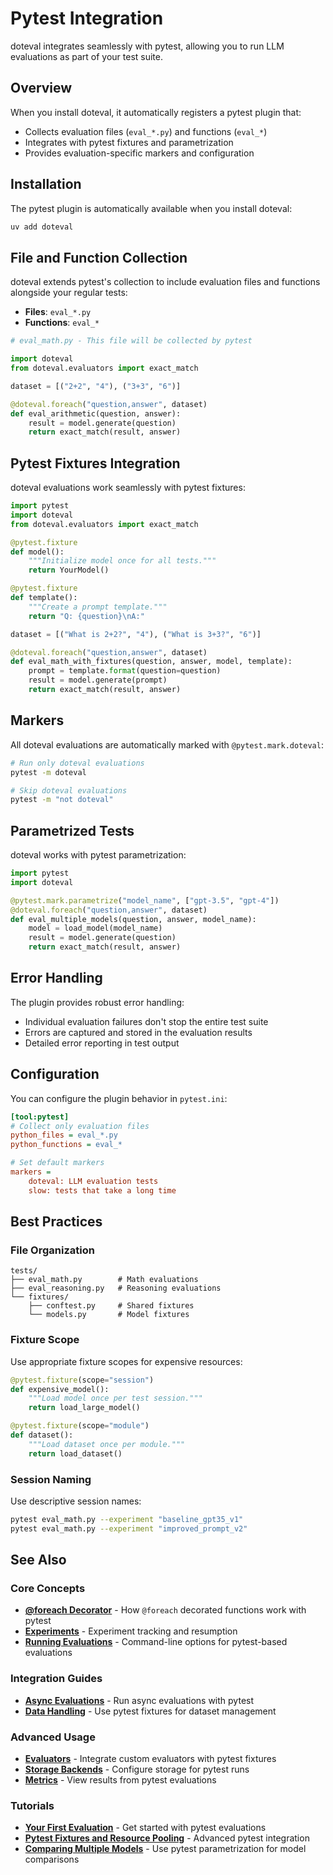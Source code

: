 # Pytest Integration

doteval integrates seamlessly with pytest, allowing you to run LLM evaluations as part of your test suite.

## Overview

When you install doteval, it automatically registers a pytest plugin that:

- Collects evaluation files (`eval_*.py`) and functions (`eval_*`)
- Integrates with pytest fixtures and parametrization
- Provides evaluation-specific markers and configuration

## Installation

The pytest plugin is automatically available when you install doteval:

```bash
uv add doteval
```

## File and Function Collection

doteval extends pytest's collection to include evaluation files and functions alongside your regular tests:

- **Files**: `eval_*.py`
- **Functions**: `eval_*`

```python
# eval_math.py - This file will be collected by pytest

import doteval
from doteval.evaluators import exact_match

dataset = [("2+2", "4"), ("3+3", "6")]

@doteval.foreach("question,answer", dataset)
def eval_arithmetic(question, answer):
    result = model.generate(question)
    return exact_match(result, answer)
```

## Pytest Fixtures Integration

doteval evaluations work seamlessly with pytest fixtures:

```python
import pytest
import doteval
from doteval.evaluators import exact_match

@pytest.fixture
def model():
    """Initialize model once for all tests."""
    return YourModel()

@pytest.fixture
def template():
    """Create a prompt template."""
    return "Q: {question}\nA:"

dataset = [("What is 2+2?", "4"), ("What is 3+3?", "6")]

@doteval.foreach("question,answer", dataset)
def eval_math_with_fixtures(question, answer, model, template):
    prompt = template.format(question=question)
    result = model.generate(prompt)
    return exact_match(result, answer)
```

## Markers

All doteval evaluations are automatically marked with `@pytest.mark.doteval`:

```bash
# Run only doteval evaluations
pytest -m doteval

# Skip doteval evaluations
pytest -m "not doteval"
```

## Parametrized Tests

doteval works with pytest parametrization:

```python
import pytest
import doteval

@pytest.mark.parametrize("model_name", ["gpt-3.5", "gpt-4"])
@doteval.foreach("question,answer", dataset)
def eval_multiple_models(question, answer, model_name):
    model = load_model(model_name)
    result = model.generate(question)
    return exact_match(result, answer)
```

## Error Handling

The plugin provides robust error handling:

- Individual evaluation failures don't stop the entire test suite
- Errors are captured and stored in the evaluation results
- Detailed error reporting in test output

## Configuration

You can configure the plugin behavior in `pytest.ini`:

```ini
[tool:pytest]
# Collect only evaluation files
python_files = eval_*.py
python_functions = eval_*

# Set default markers
markers =
    doteval: LLM evaluation tests
    slow: tests that take a long time
```

## Best Practices

### File Organization

```
tests/
├── eval_math.py        # Math evaluations
├── eval_reasoning.py   # Reasoning evaluations
└── fixtures/
    ├── conftest.py     # Shared fixtures
    └── models.py       # Model fixtures
```

### Fixture Scope

Use appropriate fixture scopes for expensive resources:

```python
@pytest.fixture(scope="session")
def expensive_model():
    """Load model once per test session."""
    return load_large_model()

@pytest.fixture(scope="module")
def dataset():
    """Load dataset once per module."""
    return load_dataset()
```

### Session Naming

Use descriptive session names:

```bash
pytest eval_math.py --experiment "baseline_gpt35_v1"
pytest eval_math.py --experiment "improved_prompt_v2"
```

## See Also

### Core Concepts
- **[@foreach Decorator](foreach.md)** - How `@foreach` decorated functions work with pytest
- **[Experiments](experiments.md)** - Experiment tracking and resumption
- **[Running Evaluations](running.md)** - Command-line options for pytest-based evaluations

### Integration Guides
- **[Async Evaluations](async.md)** - Run async evaluations with pytest
- **[Data Handling](datasets.md)** - Use pytest fixtures for dataset management

### Advanced Usage
- **[Evaluators](evaluators.md)** - Integrate custom evaluators with pytest fixtures
- **[Storage Backends](storage.md)** - Configure storage for pytest runs
- **[Metrics](metrics.md)** - View results from pytest evaluations

### Tutorials
- **[Your First Evaluation](../tutorials/01-your-first-evaluation.md)** - Get started with pytest evaluations
- **[Pytest Fixtures and Resource Pooling](../tutorials/06-pytest-fixtures-and-resource-pooling.md)** - Advanced pytest integration
- **[Comparing Multiple Models](../tutorials/07-comparing-multiple-models.md)** - Use pytest parametrization for model comparisons
